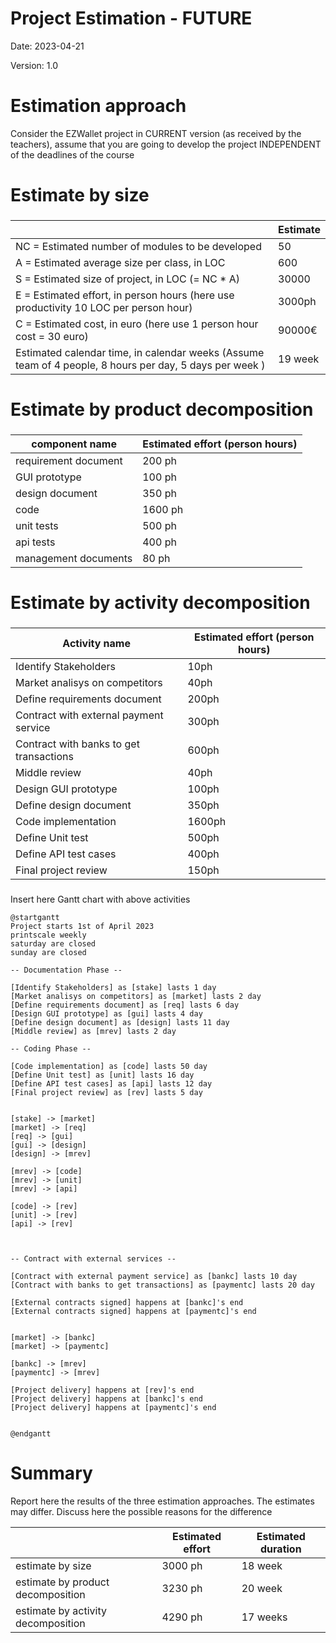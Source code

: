 # Project Estimation - FUTURE

Date: 2023-04-21

Version: 1.0

# Estimation approach

Consider the EZWallet project in CURRENT version (as received by the teachers), assume that you are going to develop the project INDEPENDENT of the deadlines of the course

# Estimate by size

###

|                                                                                                         | Estimate |
| ------------------------------------------------------------------------------------------------------- | -------- |
| NC = Estimated number of modules to be developed                                                        | 50       |
| A = Estimated average size per class, in LOC                                                            | 600      |
| S = Estimated size of project, in LOC (= NC \* A)                                                       | 30000    |
| E = Estimated effort, in person hours (here use productivity 10 LOC per person hour)                    | 3000ph   |
| C = Estimated cost, in euro (here use 1 person hour cost = 30 euro)                                     | 90000€   |
| Estimated calendar time, in calendar weeks (Assume team of 4 people, 8 hours per day, 5 days per week ) | 19 week  |

# Estimate by product decomposition

###

| component name       | Estimated effort (person hours) |
| -------------------- | ------------------------------- |
| requirement document | 200 ph                          |
| GUI prototype        | 100 ph                          |
| design document      | 350 ph                          |
| code                 | 1600 ph                         |
| unit tests           | 500 ph                          |
| api tests            | 400 ph                          |
| management documents | 80 ph                           |

# Estimate by activity decomposition

###

| Activity name                           | Estimated effort (person hours) |
| --------------------------------------- | ------------------------------- |
| Identify Stakeholders                   | 10ph                            |
| Market analisys on competitors          | 40ph                            |
| Define requirements document            | 200ph                           |
| Contract with external payment service  | 300ph                           |
| Contract with banks to get transactions | 600ph                           |
| Middle review                           | 40ph                            |
| Design GUI prototype                    | 100ph                           |
| Define design document                  | 350ph                           |
| Code implementation                     | 1600ph                          |
| Define Unit test                        | 500ph                           |
| Define API test cases                   | 400ph                           |
| Final project review                    | 150ph                           |

###

Insert here Gantt chart with above activities

```plantuml
@startgantt
Project starts 1st of April 2023
printscale weekly
saturday are closed
sunday are closed

-- Documentation Phase --

[Identify Stakeholders] as [stake] lasts 1 day
[Market analisys on competitors] as [market] lasts 2 day
[Define requirements document] as [req] lasts 6 day
[Design GUI prototype] as [gui] lasts 4 day
[Define design document] as [design] lasts 11 day
[Middle review] as [mrev] lasts 2 day

-- Coding Phase --

[Code implementation] as [code] lasts 50 day
[Define Unit test] as [unit] lasts 16 day
[Define API test cases] as [api] lasts 12 day
[Final project review] as [rev] lasts 5 day


[stake] -> [market]
[market] -> [req]
[req] -> [gui]
[gui] -> [design]
[design] -> [mrev]

[mrev] -> [code]
[mrev] -> [unit]
[mrev] -> [api]

[code] -> [rev]
[unit] -> [rev]
[api] -> [rev]



-- Contract with external services --

[Contract with external payment service] as [bankc] lasts 10 day
[Contract with banks to get transactions] as [paymentc] lasts 20 day

[External contracts signed] happens at [bankc]'s end
[External contracts signed] happens at [paymentc]'s end


[market] -> [bankc]
[market] -> [paymentc]

[bankc] -> [mrev]
[paymentc] -> [mrev]

[Project delivery] happens at [rev]'s end
[Project delivery] happens at [bankc]'s end
[Project delivery] happens at [paymentc]'s end


@endgantt
```

# Summary

Report here the results of the three estimation approaches. The estimates may differ. Discuss here the possible reasons for the difference

|                                    | Estimated effort | Estimated duration |
| ---------------------------------- | ---------------- | ------------------ |
| estimate by size                   | 3000 ph          | 18 week            |
| estimate by product decomposition  | 3230 ph          | 20 week            |
| estimate by activity decomposition | 4290 ph          | 17 weeks           |
